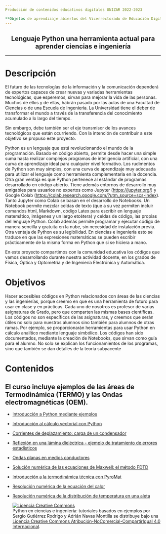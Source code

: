 ```yaml
---
Producción de contenidos educativos digitales UNIZAR 2022-2023

**Objetos de aprendizaje abiertos del Vicerrectorado de Educación Digital y Formación Permanente de la Universidad de Zaragoza en el marco del Proyecto UniProducción incluido en el Plan UniDigital.**
---
```

## <center> Lenguaje Python una herramienta actual para aprender ciencias e ingeniería </center>


-----------------------------------------
# Descripción
El futuro de las tecnologías de la información y la comunicación dependerá de expertos capaces de crear nuevas y variadas herramientas tecnológicas, que esperemos, sirvan para mejorar la vida de las personas. Muchos de ellos y de ellas, habrán pasado por las aulas de una Facultad de Ciencias o de una Escuela de Ingeniería. La Universidad tiene el deber de transformar el mundo a través de la transferencia del conocimiento acumulado a lo largo del tiempo.

Sin embargo, debe también ser el eje transmisor de los avances tecnológicos que están ocurriendo. Con la intención de contribuir a este objetivo se propuso este proyecto.

Python es un lenguaje que está revolucionando el mundo de la programación. Basado en código abierto, permite desde hacer una simple suma hasta realizar complejos programas de inteligencia artificial, con una curva de aprendizaje ideal para cualquier nivel formativo. Los rudimentos de Python son muy simples, con una curva de aprendizaje muy adecuada para utilizar el lenguaje como herramienta complementaria en la docencia. Otra gran ventaja es que Python pertenece al estándar de programas desarrollado en código abierto.  Tiene además entornos de desarrollo muy amigables para usuarios no expertos como Jupyter (https://jupyter.org/) y Google Colab  (https://colab.research.google.com/?utm_source=scs-index). Tanto Jupyter como Colab se basan en el desarrollo de Notebooks. Un Notebook permite mezclar celdas de texto (que a su vez permiten incluir comandos html, Markdown, código Latex para escribir en lenguaje matemático, imágenes y un largo etcétera) y celdas de código, las propias del lenguaje Python. Colab además permite programar y ejecutar código de manera sencilla y gratuita en la nube, sin necesidad de instalación previa. Otra ventaja de Python es su legibilidad. En ciencias e ingeniería esto se traduce en que las expresiones matemáticas se pueden escribir prácticamente de la misma forma en Python que si se hiciera a mano.

En este proyecto compartimos con la comunidad educativa los códigos que vamos desarrollando durante nuestra actividad docente, en los grados de Física, Óptica y Optometría y de Ingeniería Electrónica y Automática.

# Objetivos
Hacer accesibles códigos en Python relacionados con áreas de las ciencias y las ingenierías, porque creemo en que es una herramienta de futuro para usar en clase y en prácticas. Cada uno de nosotros es profesor de varias asignaturas de Grado, pero que comparten las mismas bases científicas. Los códigos no son específicos de las asignaturas, y creemos que serán útiles no solo para nuestros alumnos sino también para alumnos de otras ramas. Por ejemplo, se proporcionarán herramientas para usar Python en cálculo analítico mediante lenguaje simbólico. Los códigos han sido documentados, mediante la creación de Notebooks, que sirvan como guía para el alumno. No solo se explican los funcionamientos de los programas, sino que también se dan detalles de la teoría subyacente

# Contenidos
El curso incluye ejemplos de las áreas de Termodinámica (TERMO) y las Ondas electromagnéticas (OEM).
 ---
+ [Introducción a Python mediante ejemplos](contenidos/intro_python.ipynb)
+ [Introducción al cálculo vectorial con Python](contenidos/intro_calculo_vectorial.ipynb)
+ [Corrientes de deplazamiento: carga de un condensador](contenidos/oem_ejercicio_desplazamiento.ipynb)
+ [Reflexión en una lámina dieléctrica - ejemplo de tratamiento de errores estadísticos](contenidos/oem_reflexión_lámina_delgada_errores.ipynb)
+ [Ondas planas en medios conductores](contenidos/oem_ondas_planas.ipynb)
+ [Solución numérica de las ecuaciones de Maxwell: el método FDTD](contenidos/oem_fdtd_1D_onda_plana.ipynb)
+ [Introducción a la termodinámica técnica con PyroMat](contenidos/TTyFTC_1.ipynb)
+ [Resolución numérica de la ecuación del calor](contenidos/TTyFTC_2.ipynb)
+ [Resolución numérica de la distribución de temperatura en una aleta](contenidos/TTyFTC_3.ipynb)

  <a rel="license" href="http://creativecommons.org/licenses/by-nc-sa/4.0/"><img alt="Licencia Creative Commons" style="border-width:0" src="https://i.creativecommons.org/l/by-nc-sa/4.0/88x31.png" /></a><br /><span xmlns:dct="http://purl.org/dc/terms/" property="dct:title">Python en ciencias e ingeniería: tutoriales basados en ejemplos</span> por <span xmlns:cc="http://creativecommons.org/ns#" property="cc:attributionName">Sergio Gutiérrez Rodrigo y Adrián Navas Montilla</span> se distribuye bajo una <a rel="license" href="http://creativecommons.org/licenses/by-nc-sa/4.0/">Licencia Creative Commons Atribución-NoComercial-CompartirIgual 4.0 Internacional</a>.
